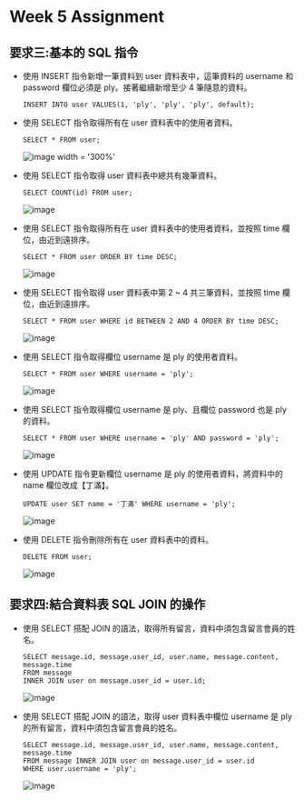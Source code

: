 Week 5 Assignment 
======
要求三:基本的 SQL 指令
------

* 使用 INSERT 指令新增一筆資料到 user 資料表中，這筆資料的 username 和 password 欄位必須是 ply。接著繼續新增至少 4 筆隨意的資料。  
  ```
  INSERT INTO user VALUES(1, 'ply', 'ply', 'ply', default);
  ```
* 使用 SELECT 指令取得所有在 user 資料表中的使用者資料。  
  ```
  SELECT * FROM user;
  ```
  ![image width = '300%'](https://user-images.githubusercontent.com/77286388/112092774-27619900-8bd3-11eb-9f28-0f0529a2a5df.png)
  
* 使用 SELECT 指令取得 user 資料表中總共有幾筆資料。
  ```
  SELECT COUNT(id) FROM user;
  ```
  ![image](https://user-images.githubusercontent.com/77286388/112415326-9e776880-8d5e-11eb-87d5-0a028aa4e69d.png)

* 使用 SELECT 指令取得所有在 user 資料表中的使用者資料，並按照 time 欄位，由近到遠排序。
  ```
  SELECT * FROM user ORDER BY time DESC;
  ```
  ![image](https://user-images.githubusercontent.com/77286388/112278422-c6fb5600-8cbd-11eb-861c-ef6c7aaa064a.png)

* 使用 SELECT 指令取得 user 資料表中第 2 ~ 4 共三筆資料，並按照 time 欄位，由近到遠排序。
  ```
  SELECT * FROM user WHERE id BETWEEN 2 AND 4 ORDER BY time DESC;
  ```
  ![image](https://user-images.githubusercontent.com/77286388/112278352-afbc6880-8cbd-11eb-82e0-ba5a8af81faf.png)

* 使用 SELECT 指令取得欄位 username 是 ply 的使用者資料。
  ```
  SELECT * FROM user WHERE username = 'ply';
  ```
  ![image](https://user-images.githubusercontent.com/77286388/112094603-955b8f80-8bd6-11eb-9f83-be1f600cc71e.png)
  
* 使用 SELECT 指令取得欄位 username 是 ply、且欄位 password 也是 ply 的資料。
  ```
  SELECT * FROM user WHERE username = 'ply' AND password = 'ply';
  ```
  ![image](https://user-images.githubusercontent.com/77286388/112094982-bcb25c80-8bd6-11eb-8630-e3948f5a291b.png)

* 使用 UPDATE 指令更新欄位 username 是 ply 的使用者資料，將資料中的 name 欄位改成【丁滿】。
  ```
  UPDATE user SET name = '丁滿' WHERE username = 'ply';
  ```
  ![image](https://user-images.githubusercontent.com/77286388/112095544-a789fd80-8bd7-11eb-89cd-caaff0b915de.png)
  
* 使用 DELETE 指令刪除所有在 user 資料表中的資料。
  ``` 
  DELETE FROM user;
  ``` 
  ![image](https://user-images.githubusercontent.com/77286388/112115365-107f6e80-8bf4-11eb-8714-5ee55ebfe66f.png)
    
要求四:結合資料表 SQL JOIN 的操作 
------
* 使用 SELECT 搭配 JOIN 的語法，取得所有留言，資料中須包含留言會員的姓名。
  ```
  SELECT message.id, message.user_id, user.name, message.content, message.time
  FROM message 
  INNER JOIN user on message.user_id = user.id;
  ```
  ![image](https://user-images.githubusercontent.com/77286388/112252344-ea130f00-8c97-11eb-8b38-259f0e930240.png)

  
* 使用 SELECT 搭配 JOIN 的語法，取得 user 資料表中欄位 username 是 ply 的所有留言，資料中須包含留言會員的姓名。
  ```
  SELECT message.id, message.user_id, user.name, message.content, message.time 
  FROM message INNER JOIN user on message.user_id = user.id
  WHERE user.username = 'ply';
  ```
  ![image](https://user-images.githubusercontent.com/77286388/112252376-f72ffe00-8c97-11eb-9320-7959c04e4856.png)





  
  

